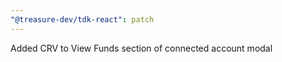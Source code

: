 ```yaml
---
"@treasure-dev/tdk-react": patch
---
```


Added CRV to View Funds section of connected account modal
